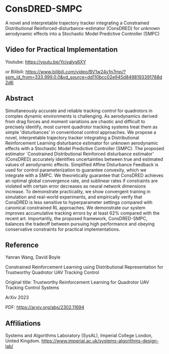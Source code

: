 # ConsDRED-SMPC
A novel and interpretable trajectory tracker integrating a Constrained Distributional Reinforced-disturbance-estimator (ConsDRED) for unknown aerodynamic effects into a Stochastic Model Predictive Controller (SMPC)

## Video for Practical Implementation 
Youtube: https://youtu.be/Yciyalys6XY

or Bilibili: https://www.bilibili.com/video/BV1w24y1n7mp/?spm_id_from=333.999.0.0&vd_source=dd110bcc02e945d8498193391788d2d6

## Abstract
Simultaneously accurate and reliable tracking control for quadrotors in complex dynamic environments is challenging. As aerodynamics derived from drag forces and moment variations are chaotic and difficult to precisely identify, most current quadrotor tracking systems treat them as simple 'disturbances' in conventional control approaches. We propose a novel, interpretable trajectory tracker integrating a Distributional Reinforcement Learning disturbance estimator for unknown aerodynamic effects with a Stochastic Model Predictive Controller (SMPC). The proposed estimator `Constrained Distributional Reinforced disturbance estimator' (ConsDRED) accurately identifies uncertainties between true and estimated values of aerodynamic effects. Simplified Affine Disturbance Feedback is used for control parameterization to guarantee convexity, which we integrate with a SMPC. We theoretically guarantee that ConsDRED achieves an optimal global convergence rate, and sublinear rates if constraints are violated with certain error decreases as neural network dimensions increase. To demonstrate practicality, we show convergent training in simulation and real-world experiments, and empirically verify that ConsDRED is less sensitive to hyperparameter settings compared with canonical constrained RL approaches. We demonstrate our system improves accumulative tracking errors by at least 62% compared with the recent art. Importantly, the proposed framework, ConsDRED-SMPC, balances the tradeoff between pursuing high performance and obeying conservative constraints for practical implementations.

## Reference
Yanran Wang, David Boyle

Constrained Reinforcement Learning using Distributional Representation for Trustworthy Quadrotor UAV Tracking Control

Original title: Trustworthy Reinforcement Learning for Quadrotor UAV Tracking Control Systems

ArXiv 2023

PDF: https://arxiv.org/abs/2302.11694

## Affiliations
Systems and Algorithms Laboratory (SysAL), Imperial College London, United Kingdom. https://www.imperial.ac.uk/systems-algorithms-design-lab/

